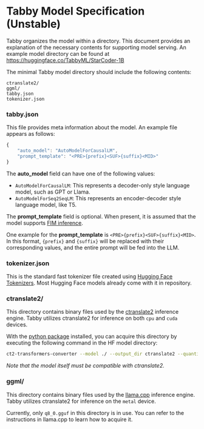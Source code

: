 # Tabby Model Specification (Unstable)

Tabby organizes the model within a directory. This document provides an explanation of the necessary contents for supporting model serving. An example model directory can be found at https://huggingface.co/TabbyML/StarCoder-1B

The minimal Tabby model directory should include the following contents:

```
ctranslate2/
ggml/
tabby.json
tokenizer.json
```

### tabby.json

This file provides meta information about the model. An example file appears as follows:

```js
{
    "auto_model": "AutoModelForCausalLM",
    "prompt_template": "<PRE>{prefix}<SUF>{suffix}<MID>"
}
```

The **auto_model** field can have one of the following values:
- `AutoModelForCausalLM`: This represents a decoder-only style language model, such as GPT or Llama.
- `AutoModelForSeq2SeqLM`: This represents an encoder-decoder style language model, like T5.

The **prompt_template** field is optional. When present, it is assumed that the model supports [FIM inference](https://arxiv.org/abs/2207.14255).

One example for the **prompt_template** is `<PRE>{prefix}<SUF>{suffix}<MID>`. In this format, `{prefix}` and `{suffix}` will be replaced with their corresponding values, and the entire prompt will be fed into the LLM.

### tokenizer.json
This is the standard fast tokenizer file created using [Hugging Face Tokenizers](https://github.com/huggingface/tokenizers). Most Hugging Face models already come with it in repository.

### ctranslate2/
This directory contains binary files used by the [ctranslate2](https://github.com/OpenNMT/CTranslate2) inference engine. Tabby utilizes ctranslate2 for inference on both `cpu` and `cuda` devices.

With the [python package](https://pypi.org/project/ctranslate2) installed, you can acquire this directory by executing the following command in the HF model directory:

```bash
ct2-transformers-converter --model ./ --output_dir ctranslate2 --quantization=float16
```

*Note that the model itself must be compatible with ctranslate2.*

### ggml/
This directory contains binary files used by the [llama.cpp](https://github.com/ggerganov/llama.cpp) inference engine. Tabby utilizes ctranslate2 for inference on the `metal` device.

Currently, only `q8_0.gguf` in this directory is in use. You can refer to the instructions in llama.cpp to learn how to acquire it.
